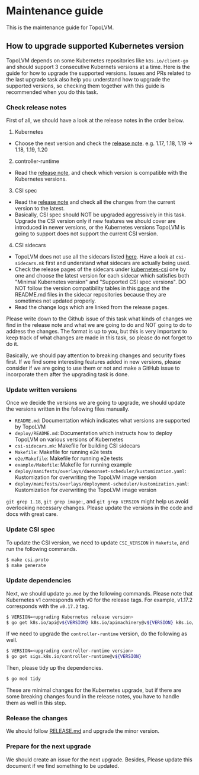 Maintenance guide
=================

This is the maintenance guide for TopoLVM.

How to upgrade supported Kubernetes version
-------------------------------------------

TopoLVM depends on some Kubernetes repositories like `k8s.io/client-go` and should support 3 consecutive Kubernets versions at a time.
Here is the guide for how to upgrade the supported versions.
Issues and PRs related to the last upgrade task also help you understand how to upgrade the supported versions,
so checking them together with this guide is recommended when you do this task.

### Check release notes

First of all, we should have a look at the release notes in the order below.

1. Kubernetes
  - Choose the next version and check the [release note](https://kubernetes.io/docs/setup/release/notes/). e.g. 1.17, 1.18, 1.19 -> 1.18, 1.19, 1.20
2. controller-runtime
  - Read the [release note](https://github.com/kubernetes-sigs/controller-runtime/releases), and check which version is compatible with the Kubernetes versions.
3. CSI spec
  - Read the [release note](https://github.com/container-storage-interface/spec/blob/master/spec.md) and check all the changes from the current version to the latest.
  - Basically, CSI spec should NOT be upgraded aggressively in this task.
    Upgrade the CSI version only if new features we should cover are introduced in newer versions, or the Kubernetes versions TopoLVM is going to support does not support the current CSI version.
4. CSI sidecars
  - TopoLVM does not use all the sidecars listed [here](https://kubernetes-csi.github.io/docs/sidecar-containers.html).
    Have a look at `csi-sidecars.mk` first and understand what sidecars are actually being used.
  - Check the release pages of the sidecars under [kubernetes-csi](https://github.com/kubernetes-csi) one by one and choose the latest version for each sidecar which satisfies both "Minimal Kubernetes version" and "Supported CSI spec versions".
    DO NOT follow the version compatibility tables in this [page](https://kubernetes-csi.github.io/docs/sidecar-containers.html) and the README.md files in the sidecar repositories because they are sometimes not updated properly.
  - Read the change logs which are linked from the release pages.

Please write down to the Github issue of this task what kinds of changes we find in the release note and what we are going to do and NOT going to do to address the changes.
The format is up to you, but this is very important to keep track of what changes are made in this task, so please do not forget to do it.

Basically, we should pay attention to breaking changes and security fixes first.
If we find some interesting features added in new versions, please consider if we are going to use them or not and make a GitHub issue to incorporate them after the upgrading task is done.

### Update written versions

Once we decide the versions we are going to upgrade, we should update the versions written in the following files manually.

- `README.md`: Documentation which indicates what versions are supported by TopoLVM
- `deploy/README.md`: Documentation which instructs how to deploy TopoLVM on various versions of Kubernetes
- `csi-sidecars.mk`: Makefile for building CSI sidecars
- `Makefile`: Makefile for running e2e tests
- `e2e/Makefile`: Makefile for running e2e tests
- `example/Makefile`: Makefile for running example
- `deploy/manifests/overlays/daemonset-scheduler/kustomization.yaml`: Kustomization for overwriting the TopoLVM image version
- `deploy/manifests/overlays/deployment-scheduler/kustomization.yaml`: Kustomization for overwriting the TopoLVM image version

`git grep 1.18`, `git grep image:`, and `git grep VERSION` might help us avoid overlooking necessary changes.
Please update the versions in the code and docs with great care.

### Update CSI spec

To update the CSI version, we need to update `CSI_VERSION` in `Makefile`, and run the following commands.

```bash
$ make csi.proto
$ make generate
```

### Update dependencies

Next, we should update `go.mod` by the following commands.
Please note that Kubernetes v1 corresponds with v0 for the release tags. For example, v1.17.2 corresponds with the `v0.17.2` tag.

```bash
$ VERSION=<upgrading Kubernetes release version>
$ go get k8s.io/api@v${VERSION} k8s.io/apimachinery@v${VERSION} k8s.io/client-go@v${VERSION}
```

If we need to upgrade the `controller-runtime` version, do the following as well.

```bash
$ VERSION=<upgrading controller-runtime version>
$ go get sigs.k8s.io/controller-runtime@v${VERSION}
```

Then, please tidy up the dependencies.

```bash
$ go mod tidy
```

These are minimal changes for the Kubernetes upgrade, but if there are some breaking changes found in the release notes, you have to handle them as well in this step.

### Release the changes

We should follow [RELEASE.md](../RELEASE.md) and upgrade the minor version.

### Prepare for the next upgrade

We should create an issue for the next upgrade. Besides, Please update this document if we find something to be updated.

